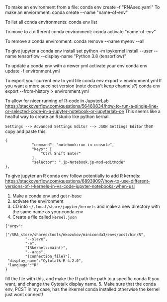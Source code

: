 To make an environment from a file: 
	conda env create -f "RNAseq.yaml"
To make an enviornment:
	conda create --name "name-of-env"

To list all conda environments:
	conda env list

To move to a different conda environment:
	conda activate "name-of-env"

To remove a conda environment:
	conda remove --name myenv --all

To give jupyter a conda env install set
	python -m ipykernel install --user --name tensorflow --display-name "Python 3.8 (tensorflow)"

To update a conda env with a newer yml
	activate your env
	conda env update -f environment.yml

To export your current env to yml file
	conda env export > environment.yml
If you want a more succinct version (note doesn't keep channels?)
	conda env export --from-history > environment.yml



To allow for nicer running of R-code in JupyterLab
https://stackoverflow.com/questions/56460834/how-to-run-a-single-line-or-selected-code-in-a-jupyter-notebook-or-jupyterlab-ce
This seems like a healful way to create an Rstudio like python kernal.

```Settings --> Advanced Settings Editor --> JSON Settings Editor```
then copy and paste this:
```
{
            "command": "notebook:run-in-console",
            "keys": [
                "Ctrl Shift Enter"
            ],
            "selector": ".jp-Notebook.jp-mod-editMode"
},
```

To give jupyter an R conda env follow
	potentially to add R kernels: https://stackoverflow.com/questions/68939097/how-to-use-different-versions-of-r-kernels-in-vs-code-jupyter-notebooks-when-usi
  1. Make a conda env and get r-base
  2. activate the environment
  3. CD into `~/.local/share/jupyter/kernels` and make a new directory with the same name as your conda env
  4. Create a file called `kernel.json` 
  ```
  {"argv": 
          ["/SRA_store/shared/tools/mkozubov/miniconda3/envs/pcst/bin/R",
           "--slave",
           "-e",
           "IRkernel::main()",
           "--args",
           "{connection_file}"],
   "display_name":"Cytotalk-R 4.2.0",
   "language":"R"
  }
``` 
  fill the file with this, and make the R path the path to a specific conda R you want, and change the Cytotalk display name. 
  5. Make sure that the conda env, PCST in my case, has the irkernel conda installed otherwise the kernel just wont connect!

